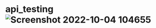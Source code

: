 # api_testing![Screenshot 2022-10-04 104655](https://user-images.githubusercontent.com/86099193/193740250-f0e52530-4853-4b17-8619-b785a94787ee.png)
